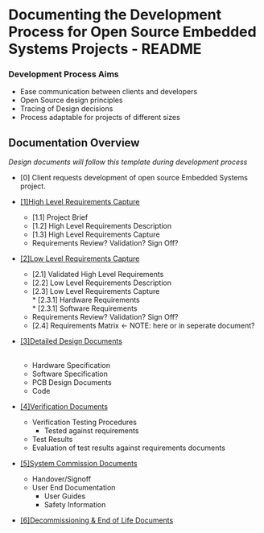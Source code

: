# Documenting the Development Process for Open Source Embedded Systems Projects - README

### Development Process Aims
- Ease communication between clients and developers
- Open Source design principles
- Tracing of Design decisions
- Process adaptable for projects of different sizes


## Documentation Overview

_Design documents will follow this template during development process_

* [0] Client requests development of open source Embedded Systems project.                                                              <br>
* [[1]High Level Requirements Capture](https://github.com/PanGalacticTech/project_template/blob/main/%5B1%5DHL_requirements_capture.md)    <br>
    * [1.1] Project Brief                                                                                                                <br>
    * [1.2] High Level Requirements Description                                                                                          <br>
    * [1.3] High Level Requirements Capture                                                                                                         <br>
    * Requirements Review? Validation? Sign Off? <br>
* [[2]Low Level Requirements Capture](https://github.com/PanGalacticTech/project_template/blob/main/%5B2%5DLL_requirements_capture.md)  <br>
    * [2.1] Validated High Level Requirements                                                                                                               <br>
    * [2.2] Low Level Requirements Description                                                                                          <br>
    * [2.3] Low Level Requirements Capture      <br>
            * [2.3.1] Hardware Requirements <br>
            * [2.3.1] Software Requirements <br>
    * Requirements Review? Validation? Sign Off? <br>     
    * [2.4] Requirements Matrix <- NOTE: here or in seperate document? <br>


* [[3]Detailed Design Documents](https://broken_link.com) <br>                                                                                                            <br>
    * Hardware Specification <br>
    * Software Specification <br>
    * PCB Design Documents <br>
    * Code <br>
* [[4]Verification Documents](https://broken_link.com) <br>
    * Verification Testing Procedures  <br>
      * Tested against requirements <br>
    * Test Results <br>
    * Evaluation of test results against requirements documents <br>
* [[5]System Commission Documents](https://broken_link.com) <br>
    * Handover/Signoff    <br>
    * User End Documentation   <br>
      * User Guides      <br>
      * Safety Information    <br>
* [[6]Decommissioning & End of Life Documents](https://broken_link.com) <br>

